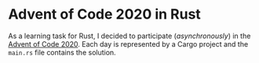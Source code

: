 # Advent of Code 2020 in Rust

As a learning task for Rust, I decided to participate (_asynchronously_) in the [Advent of Code 2020](https://adventofcode.com/). Each day is represented by a Cargo project and the `main.rs` file contains the solution.
